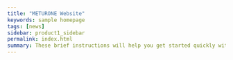 ```yaml
---
title: "METURONE Website"
keywords: sample homepage
tags: [news]
sidebar: product1_sidebar
permalink: index.html
summary: These brief instructions will help you get started quickly with the theme. The other topics in this help provide additional information and detail about working with other aspects of this theme and Jekyll.
---
```



